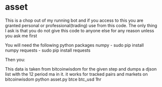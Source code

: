asset
=====

This is a chop out of my running bot and if you access to this you are granted personal or professional(trading) use from this code. The only thing I ask is that you do not give this code to anyone else for any reason unless you ask me first

You will need the following python packages
numpy - sudo pip install numpy
requests - sudo pip install requests

Then you:

This data is taken from bitcoinwisdom for the given step and dumps a djson list with the 12 period ma in it.
it works for tracked pairs and markets on bitcoinwisdom
python asset.py btce btc_usd 1hr